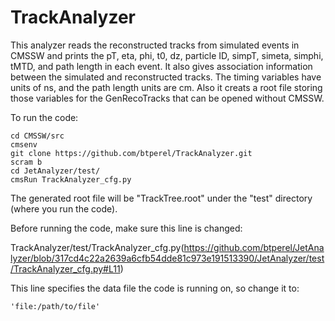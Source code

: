 # TrackAnalyzer

This analyzer reads the reconstructed tracks from simulated events in CMSSW and prints the pT, eta, phi, t0, dz, particle ID, simpT, simeta, simphi, tMTD, and path length in each event. It also gives association information between the simulated and reconstructed tracks. 
The timing variables have units of ns, and the path length units are cm. 
Also it creats a root file storing those variables for the GenRecoTracks that can be opened without CMSSW.

To run the code:
```shell
cd CMSSW/src
cmsenv
git clone https://github.com/btperel/TrackAnalyzer.git
scram b
cd JetAnalyzer/test/
cmsRun TrackAnalyzer_cfg.py
```

The generated root file will be "TrackTree.root" under the "test" directory (where you run the code).

Before running the code, make sure this line is changed:

TrackAnalyzer/test/TrackAnalyzer_cfg.py(https://github.com/btperel/JetAnalyzer/blob/317cd4c22a2639a6cfb54dde81c973e191513390/JetAnalyzer/test/TrackAnalyzer_cfg.py#L11)

This line specifies the data file the code is running on, so change it to: 
```shell
'file:/path/to/file'
```
